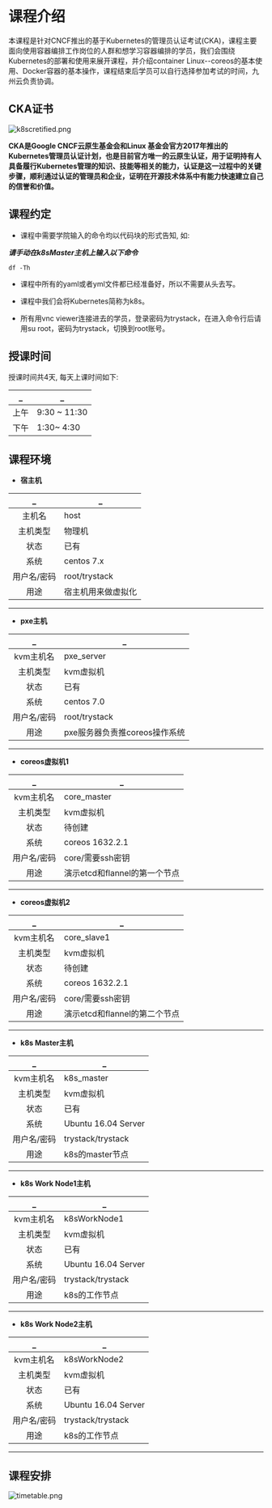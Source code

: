 # 课程介绍

本课程是针对CNCF推出的基于Kubernetes的管理员认证考试(CKA)，课程主要面向使用容器编排工作岗位的人群和想学习容器编排的学员，我们会围绕Kubernetes的部署和使用来展开课程，并介绍container Linux--coreos的基本使用、Docker容器的基本操作，课程结束后学员可以自行选择参加考试的时间，九州云负责协调。

## CKA证书

![k8scretified.png](../img/k8scretified.png)

**CKA是Google CNCF云原生基金会和Linux 基金会官方2017年推出的Kubernetes管理员认证计划，也是目前官方唯一的云原生认证，用于证明持有人具备履行Kubernetes管理的知识、技能等相关的能力，认证是这一过程中的关键步骤，顺利通过认证的管理员和企业，证明在开源技术体系中有能力快速建立自己的信誉和价值。**

## 课程约定

+ 课程中需要学院输入的命令均以代码块的形式告知, 如:

***请手动在k8sMaster主机上输入以下命令***

```shell
df -Th
```

+ 课程中所有的yaml或者yml文件都已经准备好，所以不需要从头去写。

+ 课程中我们会将Kubernetes简称为k8s。
  
+ 所有用vnc viewer连接进去的学员，登录密码为trystack，在进入命令行后请用su root，密码为trystack，切换到root账号。

## 授课时间

授课时间共4天, 每天上课时间如下:

_|_
:-: | -
上午 | 9:30 ~ 11:30
下午| 1:30~ 4:30

## 课程环境

+ **宿主机**

_|_
:-: | -
主机名 | host
主机类型 | 物理机
状态 | 已有
系统 | centos 7.x
用户名/密码 | root/trystack
用途 | 宿主机用来做虚拟化

---

+ **pxe主机**

_|_
:-: | -
kvm主机名 | pxe_server
主机类型 | kvm虚拟机
状态 | 已有
系统 | centos 7.0
用户名/密码 | root/trystack
用途 | pxe服务器负责推coreos操作系统

---

+ **coreos虚拟机1**

_|_
:-: | -
kvm主机名 | core_master
主机类型 | kvm虚拟机
状态 | 待创建
系统 | coreos 1632.2.1
用户名/密码 | core/需要ssh密钥
用途 | 演示etcd和flannel的第一个节点

---

+ **coreos虚拟机2**

_|_
:-: | -
kvm主机名 | core_slave1
主机类型 | kvm虚拟机
状态 | 待创建
系统 | coreos 1632.2.1
用户名/密码 | core/需要ssh密钥
用途 | 演示etcd和flannel的第二个节点

---

+ **k8s Master主机**

_|_
:-: | -
kvm主机名 | k8s_master
主机类型 | kvm虚拟机
状态 | 已有
系统 | Ubuntu 16.04 Server
用户名/密码 | trystack/trystack
用途 | k8s的master节点

---

+ **k8s Work Node1主机**

_|_
:-: | -
kvm主机名 | k8sWorkNode1
主机类型 | kvm虚拟机
状态 | 已有
系统 | Ubuntu 16.04 Server
用户名/密码 | trystack/trystack
用途 | k8s的工作节点

---

+ **k8s Work Node2主机**

_|_
:-: | -
kvm主机名 | k8sWorkNode2
主机类型 | kvm虚拟机
状态 | 已有
系统 | Ubuntu 16.04 Server
用户名/密码 | trystack/trystack
用途 | k8s的工作节点

---

## 课程安排

![timetable.png](../img/timetable.png)
